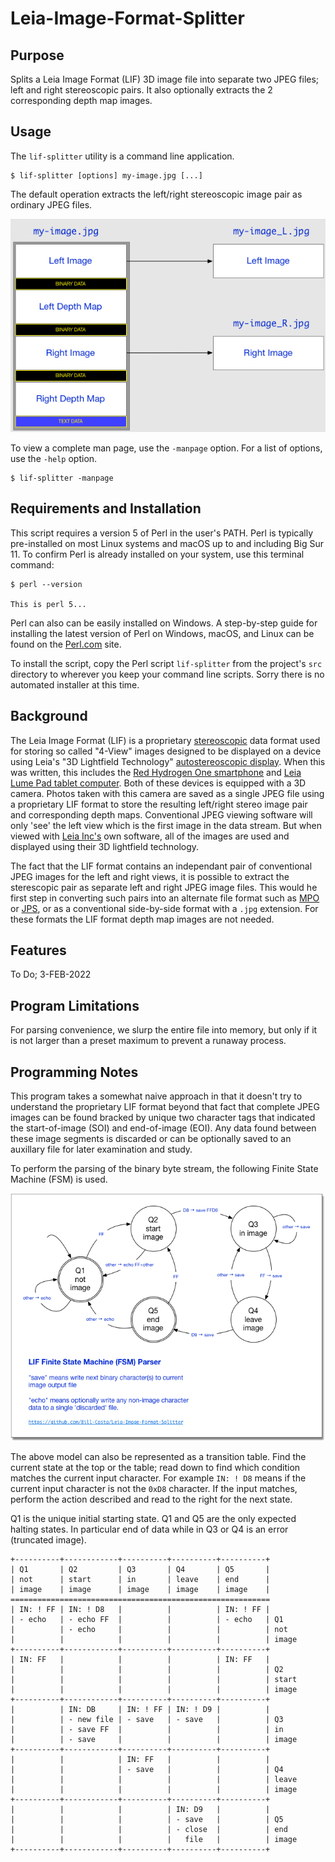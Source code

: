 # Leia-Image-Format-Splitter #

## Purpose ##

Splits a Leia Image Format (LIF) 3D image file into separate two JPEG
files; left and right stereoscopic pairs.  It also optionally extracts
the 2 corresponding depth map images.

## Usage ##

The `lif-splitter` utility is a command line application.

`````shell
$ lif-splitter [options] my-image.jpg [...]
`````
The default operation extracts the left/right stereoscopic image pair
as ordinary JPEG files.

![LLIF to JPEG L/R Pairs](docs/lif-to-jpeg.png?raw=true)

To view a complete man page, use the `-manpage` option.  For a list of
options, use the `-help` option.

`````shell
$ lif-splitter -manpage
`````

## Requirements and Installation ##

This script requires a version 5 of Perl in the user's PATH.  Perl is
typically pre-installed on most Linux systems and macOS up to and
including Big Sur 11.  To confirm Perl is already installed on your
system, use this terminal command:

`````text
$ perl --version

This is perl 5...
`````

Perl can also can be easily installed on Windows.  A step-by-step
guide for installing the latest version of Perl on Windows, macOS, and
Linux can be found on the
[Perl.com](https://www.perl.com/article/downloading-and-installing-perl-in-2021/)
site.

To install the script, copy the Perl script `lif-splitter` from the
project's `src` directory to wherever you keep your command line
scripts.  Sorry there is no automated installer at this time.

## Background ##

The Leia Image Format (LIF) is a proprietary
[stereoscopic](https://en.wikipedia.org/wiki/Stereoscopy) data format
used for storing so called "4-View" images designed to be displayed on
a device using Leia's "3D Lightfield Technology" [autostereoscopic
display](https://en.wikipedia.org/wiki/Autostereoscopy).  When this
was written, this includes the [Red Hydrogen One
smartphone](https://en.wikipedia.org/wiki/Red_Hydrogen_One) and [Leia
Lume Pad tablet
computer](https://www.cnet.com/tech/computing/lume-pad-brings-glasses-free-3d-back-again-on-an-android-tablet/).
Both of these devices is equipped with a 3D camera.  Photos taken with
this camera are saved as a single JPEG file using a proprietary LIF
format to store the resulting left/right stereo image pair and
corresponding depth maps.  Conventional JPEG viewing software will
only 'see' the left view which is the first image in the data stream.
But when viewed with [Leia Inc's](https://www.leiainc.com/) own
software, all of the images are used and displayed using their 3D
lightfield technology.

The fact that the LIF format contains an independant pair of
conventional JPEG images for the left and right views, it is possible
to extract the sterescopic pair as separate left and right JPEG image
files.  This would he first step in converting such pairs into an
alternate file format such as
[MPO](https://en.wikipedia.org/wiki/JPEG#JPEG_Multi-Picture_Format) or
[JPS](https://en.wikipedia.org/wiki/JPEG#JPEG_Stereoscopic), or as a
conventional side-by-side format with a `.jpg` extension.  For these
formats the LIF format depth map images are not needed.

## Features ##

To Do; 3-FEB-2022

## Program Limitations ##

For parsing convenience, we slurp the entire file into memory, but
only if it is not larger than a preset maximum to prevent a runaway
process.

## Programming Notes ##

This program takes a somewhat naive approach in that it doesn't try to
understand the proprietary LIF format beyond that fact that complete
JPEG images can be found bracked by unique two character tags that
indicated the start-of-image (SOI) and end-of-image (EOI).  Any data
found between these image segments is discarded or can be optionally
saved to an auxillary file for later examination and study.

To perform the parsing of the binary byte stream, the following Finite
State Machine (FSM) is used.

![LIF Finite State Machine Parser](docs/parser-FSM.png?raw=true)

The above model can also be represented as a transition table.  Find
the current state at the top or the table; read down to find which
condition matches the current input character.  For example `IN: ! D8`
means if the current input character is not the `0xD8` character.  If
the input matches, perform the action described and read to the right
for the next state.

Q1 is the unique initial starting state.  Q1 and Q5 are the only
expected halting states.  In particular end of data while in Q3 or
Q4 is an error (truncated image).

`````text
+----------+------------+----------+----------+----------+
| Q1       | Q2         | Q3       | Q4       | Q5       |
| not      | start      | in       | leave    | end      |
| image    | image      | image    | image    | image    |
==========================================================
| IN: ! FF | IN: ! D8   |          |          | IN: ! FF |
| - echo   | - echo FF  |          |          | - echo   | Q1
|          | - echo     |          |          |          | not
|          |            |          |          |          | image
+----------+------------+----------+----------+----------+
| IN: FF   |            |          |          | IN: FF   |
|          |            |          |          |          | Q2
|          |            |          |          |          | start
|          |            |          |          |          | image
+----------+------------+----------+----------+----------+
|          | IN: DB     | IN: ! FF | IN: ! D9 |          |
|          | - new file | - save   | - save   |          | Q3
|          | - save FF  |          |          |          | in
|          | - save     |          |          |          | image
+----------+------------+----------+----------+----------+
|          |            | IN: FF   |          |          |
|          |            | - save   |          |          | Q4
|          |            |          |          |          | leave
|          |            |          |          |          | image
+----------+------------+----------+----------+----------+
|          |            |          | IN: D9   |          |
|          |            |          | - save   |          | Q5
|          |            |          | - close  |          | end
|          |            |          |   file   |          | image
+----------+------------+----------+----------+----------+
`````


